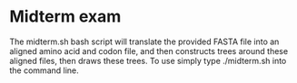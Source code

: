 # Midterm exam

The midterm.sh bash script will translate the provided FASTA file into an aligned amino acid and codon file, and then constructs trees around these aligned files, then draws these trees.
To use simply type ./midterm.sh into the command line.
